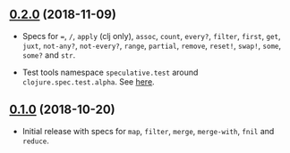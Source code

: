 ## [0.2.0]((https://github.com/slipset/speculative/releases/tag/v0.0.1)) (2018-11-09)

* Specs for `=`, `/`, `apply` (clj only), `assoc`, `count`, `every?`, `filter`,
  `first`, `get`, `juxt`, `not-any?`, `not-every?`, `range`, `partial`,
  `remove`, `reset!`, `swap!`, `some`, `some?` and `str`.
  
* Test tools namespace `speculative.test` around `clojure.spec.test.alpha`. See
  [here](doc/test.md).

## [0.1.0](https://github.com/slipset/speculative/releases/tag/v0.0.1) (2018-10-20)

* Initial release with specs for `map`, `filter`, `merge`, `merge-with`, `fnil`
  and `reduce`.
